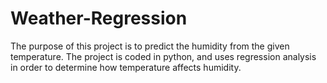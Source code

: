 # Weather-Regression
The purpose of this project is to predict the humidity from the given temperature. The project is coded in python, and uses regression analysis in order to determine how temperature affects humidity.
